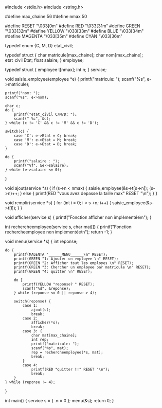 #include <stdio.h>
#include <string.h>

#define max_chaine 56
#define nmax 50

#define RESET "\033[0m"
#define RED "\033[31m"
#define GREEN "\033[32m"
#define YELLOW "\033[33m"
#define BLUE "\033[34m"
#define MAGENTA "\033[35m"
#define CYAN "\033[36m"

typedef enum {C, M, D} etat_civil;

typedef struct {
    char matricule[max_chaine];
    char nom[max_chaine];
    etat_civil Etat;
    float salaire;
} employee;

typedef struct {
    employee t[nmax];
    int n;
} service;

void saisie_employee(employee *e) {
    printf("matricule: ");
    scanf("%s", e->matricule); 
    
    printf("nom: ");
    scanf("%s", e->nom);
    
    char c;
    do {
        printf("etat_civil C/M/D: ");
        scanf(" %c", &c);  
    } while (c != 'C' && c != 'M' && c != 'D');
    
    switch(c) {
        case 'C': e->Etat = C; break;
        case 'M': e->Etat = M; break;
        case 'D': e->Etat = D; break;
    }
    
    do {
        printf("salaire : ");
        scanf("%f", &e->salaire);
    } while (e->salaire <= 0);
}

void ajout(service *s) {
    if (s->n < nmax) {
        saisie_employee(&s->t[s->n]);
        (s->n)++;
    } else {
        printf(RED "vous avez depasse la taille max" RESET "\n");
    }
}

void remplir(service *s) {
    for (int i = 0; i < s->n; i++) {
        saisie_employee(&s->t[i]);
    }
}

void afficher(service s) {
    printf("Fonction afficher non implémentée\n");
}

int rechercheemployee(service s, char mat[]) {
    printf("Fonction rechercheemployee non implémentée\n");
    return -1;
}

void menu(service *s) {
    int reponse;
    
    do {
        printf(MAGENTA "______MENU______\n" RESET);
        printf(GREEN "1: Ajouter un employee \n" RESET);
        printf(GREEN "2: Afficher tout les employes \n" RESET);
        printf(GREEN "3: Chercher un employee par matricule \n" RESET);
        printf(GREEN "4: quitter \n" RESET);
        
        do {
            printf(YELLOW "reponse? " RESET);
            scanf("%d", &reponse);
        } while (reponse <= 0 || reponse > 4);
        
        switch(reponse) {
            case 1: 
                ajout(s);
                break;
            case 2: 
                afficher(*s);
                break;
            case 3: {
                char mat[max_chaine];
                int rep;
                printf("matricule: ");
                scanf("%s", mat);
                rep = rechercheemployee(*s, mat);
                break;
            }
            case 4: 
                printf(RED "quitter !!" RESET "\n");
                break;
        }
    } while (reponse != 4);
}

int main() {
    service s = { .n = 0 };
    menu(&s);
    return 0;
}
